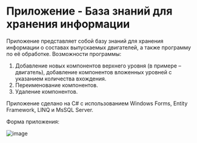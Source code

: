 # Приложение - База знаний для хранения информации
Приложение представляет собой базу знаний для хранения информации о составах выпускаемых двигателей, а также программу по её обработке.
 Возможности программы:
1. Добавление новых компонентов верхнего уровня (в примере – двигатель), добавление компонентов вложенных уровней с указанием количества вхождения.
2. Переименование компонентов.
3. Удаление компонентов.

Приложение сделано на C# с использованием Windows Forms, Entity Framework, LINQ и MsSQL Server.

Форма приложения:

![image](https://user-images.githubusercontent.com/95495138/211215853-6f20dc46-4b0f-41bd-af3f-4f995563cebe.png)
